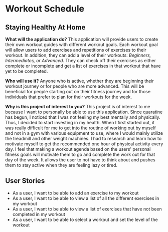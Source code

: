 # Workout Schedule

## Staying Healthy At Home


**What will the application do?**
This application will provide users to create their own workout guides with different workout goals. Each workout goal
will allow users to add exercises and repetitions of exercises to their workout. In addition, they can add a level
of their workouts: *Beginners, Intermediates, or Advanced*. They can check off their exercises as either complete or 
incomplete and get a list of exercises in that workout that have yet to be completed.

**Who will use it?**
Anyone who is active, whether they are beginning their workout journey or for people who are more advanced.
This will be beneficial for people starting out on their fitness journey and for those individuals that prefer to 
plan for their workouts for the week.

**Why is this project of interest to you?**
This project is of interest to me because I want to personally be able to use this application. Since quaratine has 
begun, I noticed that I was not feeling my best mentally and physically. Thus, I decided to start investing in my 
health. When I first started out, it was really difficult for me to get into the routine of working out by myself and 
not in a gym with various equipment to use, where I would mainly utilize the treadmill and other weight machines. I had 
to research and learn how to motivate myself to get the recommended one hour of physical activity every day.
I feel that making a workout agenda based on the users' personal fitness goals will motivate them to go and 
complete the work out for that day of the week. It allows the user to not have to think about and pushes them to stay
active when they are feeling lazy or tired. 

## User Stories
- As a user, I want to be able to add an exercise to my workout
- As a user, I want to be able to view a list of all the different exercises in my workout
- As a user, I want to be able to view a list of exercises that have not been completed in my workout
- As a user, I want to be able to select a workout and set the level of the workout